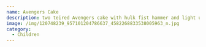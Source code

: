 ```yaml
---
name: Avengers Cake
description: two teired Avengers cake with hulk fist hammer and light up iron man hand
image: /img/120748239_957101204786637_4582268833538005963_n.jpg
category:
  - Children
---
```

